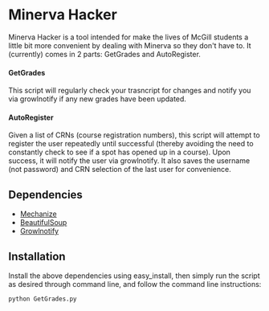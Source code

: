 # Minerva Hacker

Minerva Hacker is a tool intended for make the lives of McGill students a little bit more convenient by dealing with Minerva so they don't have to. It (currently) comes in 2 parts: GetGrades and AutoRegister. 

#### GetGrades
This script will regularly check your trasncript for changes and notify you via growlnotify if any new grades have been updated.

#### AutoRegister
Given a list of CRNs (course registration numbers), this script will attempt to register the user repeatedly until successful (thereby avoiding the need to constantly check to see if a spot has opened up in a course). Upon success, it will notify the user via growlnotify.
It also saves the username (not password) and CRN selection of the last user for convenience.

## Dependencies

* [Mechanize](http://wwwsearch.sourceforge.net/mechanize/)
* [BeautifulSoup](http://www.crummy.com/software/BeautifulSoup/)
* [Growlnotify](http://growl.info/extras.php)

## Installation

Install the above dependencies using easy_install, then simply run the script as desired through command line, and follow the command line instructions:

	python GetGrades.py